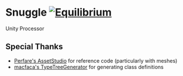 # Snuggle [![Equilibrium](https://github.com/yretenai/Snuggle/actions/workflows/dotnet.yml/badge.svg)](https://github.com/yretenai/Snuggle/actions/workflows/dotnet.yml)
Unity Processor

## Special Thanks

- [Perfare's AssetStudio](https://github.com/Perfare/AssetStudio/) for reference code (particularly with meshes)
- [macfaca's TypeTreeGenerator](https://github.com/mafaca/TypeTreeGenerator) for generating class definitions
